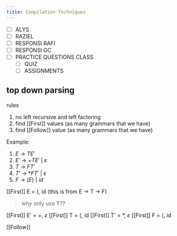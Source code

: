 ```yaml
---
title: Compilation Techniques
---
```

- [ ] ALYS
- [ ] RAZIEL
- [ ] RESPONSI RAFI
- [ ] RESPONSI GC
- [ ] PRACTICE QUESTIONS CLASS
	- [ ] QUIZ
	- [ ] ASSIGNMENTS

## top down parsing
rules
1. no left recursive and left factoring
2. find [[First]] values (as many grammars that we have)
3. find [[Follow]] value (as many grammars that we have)

Example: 
1. $E$ -> $TE'$
2. $E'$ -> $+TE'$ | $\varepsilon$
3. $T$ -> $FT'$
4. $T'$ -> $* FT'$ | $\varepsilon$
5. $F$ -> $(E)$ | $id$

[[First]] E = \(, id (this is from E -> T -> F) 
> why only use T??

[[First]] E' =  +, $\varepsilon$
[[First]] T = (, id
[[First]] T' = \*, $\varepsilon$
[[First]] F = (, id

[[Follow]]



